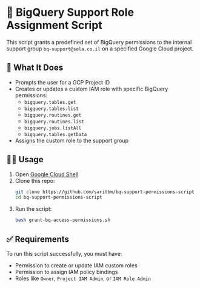 # 🚀 BigQuery Support Role Assignment Script

This script grants a predefined set of BigQuery permissions to the internal support group `bq-support@sela.co.il` on a specified Google Cloud project.

## 📄 What It Does

- Prompts the user for a GCP Project ID
- Creates or updates a custom IAM role with specific BigQuery permissions:
  - `bigquery.tables.get`
  - `bigquery.tables.list`
  - `bigquery.routines.get`
  - `bigquery.routines.list`
  - `bigquery.jobs.listAll`
  - `bigquery.tables.getData`
- Assigns the custom role to the support group

## 🧑‍💻 Usage

1. Open [Google Cloud Shell](https://shell.cloud.google.com/)
2. Clone this repo:
   ```bash
   git clone https://github.com/saritbm/bq-support-permissions-script
   cd bq-support-permissions-script
   ```
3. Run the script:
   ```bash
   bash grant-bq-access-permissions.sh
   ```

## ✅ Requirements

To run this script successfully, you must have:
- Permission to create or update IAM custom roles
- Permission to assign IAM policy bindings
- Roles like `Owner`, `Project IAM Admin`, or `IAM Role Admin`
